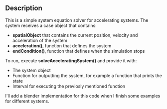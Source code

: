 ## Description
This is a simple system equation solver for accelerating systems. The system receives a case object that contains:
* **spatialObject** that contains the current position, velocity and acceleration of the system
* **acceleration()**, function that defines the system
* **endCondition()**, function that defines when the simulation stops

To run, execute **solveAcceleratingSystem()** and provide it with:
* The system object
* Function for outputting the system, for example a function that prints the state
* Interval for executing the previosly mentioned function

I'll add a blender implementation for this code when I finish some examples for different systems.